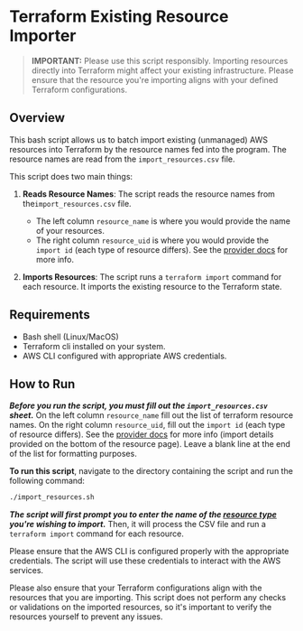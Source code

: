 # Terraform Existing Resource Importer

> **IMPORTANT:** Please use this script responsibly. Importing resources directly into Terraform might affect your existing infrastructure. Please ensure that the resource you're importing aligns with your defined Terraform configurations.

## Overview

This bash script allows us to batch import existing (unmanaged) AWS resources into Terraform by the resource names fed into the program. The resource names are read from the `import_resources.csv` file.

This script does two main things:

1. **Reads Resource Names**: The script reads the resource names from the`import_resources.csv` file. 
   - The left column `resource_name` is where you would provide the name of your resources. 
   - The right column `resource_uid` is where you would provide the `import id` (each type of resource differs). See the [provider docs](https://registry.terraform.io/providers/hashicorp/aws/latest/docs) for more info.

2. **Imports Resources**: The script runs a `terraform import` command for each resource. It imports the existing resource to the Terraform state.

## Requirements

- Bash shell (Linux/MacOS)
- Terraform cli installed on your system.
- AWS CLI configured with appropriate AWS credentials.

## How to Run

***Before you run the script, you must fill out the `import_resources.csv` sheet.*** On the left column `resource_name` fill out the list of terraform resource names. On the right column `resource_uid`, fill out the `import id` (each type of resource differs). See the [provider docs](https://registry.terraform.io/providers/hashicorp/aws/latest/docs) for more info (import details provided on the bottom of the resource page). Leave a blank line at the end of the list for formatting purposes.

**To run this script**, navigate to the directory containing the script and run the following command:

```bash
./import_resources.sh
```

***The script will first prompt you to enter the name of the [resource type ](https://registry.terraform.io/providers/hashicorp/aws/latest/docs)you're wishing to import.*** Then, it will process the CSV file and run a `terraform import` command for each resource.

Please ensure that the AWS CLI is configured properly with the appropriate credentials. The script will use these credentials to interact with the AWS services.

Please also ensure that your Terraform configurations align with the resources that you are importing. This script does not perform any checks or validations on the imported resources, so it's important to verify the resources yourself to prevent any issues.
